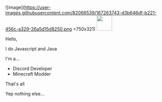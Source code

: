 ![image](https://user-images.githubusercontent.com/82066539/167263743-d3b646df-b221-456c-a329-26a5d15d8250.png =750x321)
<img src="https://github.com/favicon.ico" width="48">

Hello,

I do Javascript and Java

I'm a...
- Discord Developer
- Minecraft Modder

That's all








Yep nothing else...
